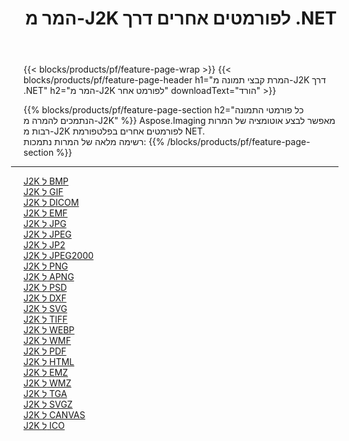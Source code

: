 ﻿---
title: המר מ-J2K לפורמטים אחרים דרך .NET 
weight: 3920
url: /he/net/conversion/from/j2k 
lang: he
langdirlevel: 2
locales: zh-hans,ja,it,ru,de,es,fr,nl,id,lt,pl,pt,vi,tr,ko,zh-hant,ar,hi,th,sv,cs,uk,he
description: באמצעות Aspose.Imaging תוכל להמיר בקלות מ-J2K לפורמט אחר
---

{{< blocks/products/pf/feature-page-wrap >}}
{{< blocks/products/pf/feature-page-header h1="המרת קבצי תמונה מ-J2K דרך .NET" h2="המר מ-J2K לפורמט אחר" downloadText="הורד" >}}


{{% blocks/products/pf/feature-page-section  h2="כל פורמטי התמונה הנתמכים להמרה מ-J2K" %}}
Aspose.Imaging מאפשר לבצע אוטומציה של המרות רבות מ-J2K לפורמטים אחרים בפלטפורמת NET.
<br/>
רשימה מלאה של המרות נתמכות:
{{% /blocks/products/pf/feature-page-section %}}
<div class="container-fluid productfamilypage bg-gray">
    <div class="convertypes bg-gray agp-content section">
        <div class="container">
		<hr style="margin-left:-20px;"/>
		<div class="row other-converters">
		    <div class='col-md-2 other-converter remove-lp remove-rp'><a href="/imaging/he/net/conversion/j2k-to-bmp" >J2K ל BMP</a></div><div class='col-md-2 other-converter remove-lp remove-rp'><a href="/imaging/he/net/conversion/j2k-to-gif" >J2K ל GIF</a></div><div class='col-md-2 other-converter remove-lp remove-rp'><a href="/imaging/he/net/conversion/j2k-to-dicom" >J2K ל DICOM</a></div><div class='col-md-2 other-converter remove-lp remove-rp'><a href="/imaging/he/net/conversion/j2k-to-emf" >J2K ל EMF</a></div><div class='col-md-2 other-converter remove-lp remove-rp'><a href="/imaging/he/net/conversion/j2k-to-jpg" >J2K ל JPG</a></div><div class='col-md-2 other-converter remove-lp remove-rp'><a href="/imaging/he/net/conversion/j2k-to-jpeg" >J2K ל JPEG</a></div><div class='col-md-2 other-converter remove-lp remove-rp'><a href="/imaging/he/net/conversion/j2k-to-jp2" >J2K ל JP2</a></div><div class='col-md-2 other-converter remove-lp remove-rp'><a href="/imaging/he/net/conversion/j2k-to-jpeg2000" >J2K ל JPEG2000</a></div><div class='col-md-2 other-converter remove-lp remove-rp'><a href="/imaging/he/net/conversion/j2k-to-png" >J2K ל PNG</a></div><div class='col-md-2 other-converter remove-lp remove-rp'><a href="/imaging/he/net/conversion/j2k-to-apng" >J2K ל APNG</a></div><div class='col-md-2 other-converter remove-lp remove-rp'><a href="/imaging/he/net/conversion/j2k-to-psd" >J2K ל PSD</a></div><div class='col-md-2 other-converter remove-lp remove-rp'><a href="/imaging/he/net/conversion/j2k-to-dxf" >J2K ל DXF</a></div><div class='col-md-2 other-converter remove-lp remove-rp'><a href="/imaging/he/net/conversion/j2k-to-svg" >J2K ל SVG</a></div><div class='col-md-2 other-converter remove-lp remove-rp'><a href="/imaging/he/net/conversion/j2k-to-tiff" >J2K ל TIFF</a></div><div class='col-md-2 other-converter remove-lp remove-rp'><a href="/imaging/he/net/conversion/j2k-to-webp" >J2K ל WEBP</a></div><div class='col-md-2 other-converter remove-lp remove-rp'><a href="/imaging/he/net/conversion/j2k-to-wmf" >J2K ל WMF</a></div><div class='col-md-2 other-converter remove-lp remove-rp'><a href="/imaging/he/net/conversion/j2k-to-pdf" >J2K ל PDF</a></div><div class='col-md-2 other-converter remove-lp remove-rp'><a href="/imaging/he/net/conversion/j2k-to-html" >J2K ל HTML</a></div><div class='col-md-2 other-converter remove-lp remove-rp'><a href="/imaging/he/net/conversion/j2k-to-emz" >J2K ל EMZ</a></div><div class='col-md-2 other-converter remove-lp remove-rp'><a href="/imaging/he/net/conversion/j2k-to-wmz" >J2K ל WMZ</a></div><div class='col-md-2 other-converter remove-lp remove-rp'><a href="/imaging/he/net/conversion/j2k-to-tga" >J2K ל TGA</a></div><div class='col-md-2 other-converter remove-lp remove-rp'><a href="/imaging/he/net/conversion/j2k-to-svgz" >J2K ל SVGZ</a></div><div class='col-md-2 other-converter remove-lp remove-rp'><a href="/imaging/he/net/conversion/j2k-to-canvas" >J2K ל CANVAS</a></div><div class='col-md-2 other-converter remove-lp remove-rp'><a href="/imaging/he/net/conversion/j2k-to-ico" >J2K ל ICO</a></div>
                </div>
        </div>
    </div>
</div>
<br/>

